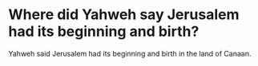 # Where did Yahweh say Jerusalem had its beginning and birth?

Yahweh said Jerusalem had its beginning and birth in the land of Canaan.
